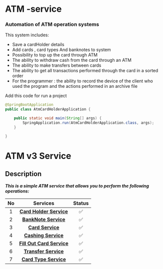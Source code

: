 # ATM -service

### Automation of ATM operation systems

This system includes:

* Save a cardHolder details
* Add cards , card types And banknotes to system
* Possibility to top up the card through ATM
* The ability to withdraw cash from the card through an ATM
* The ability to make transfers between cards
* The ability to get all transactions performed through the card in a sorted order
*  For the programmer : the ability to record the device of the client who used the program and the actions performed in an archive file




Add this code  for run a project
```java
@SpringBootApplication
public class AtmCardHolderApplication {

    public static void main(String[] args) {
        SpringApplication.run(AtmCardHolderApplication.class, args);
    }

}
```
# ATM v3 Service

## Description



***This is a simple ATM service that allows you to perform the following operations:***



| No |                                                                       Services                                                                        | Status |
|:--:|:-----------------------------------------------------------------------------------------------------------------------------------------------------:|:------:|
| 1  | [__Card Holder Service__](https://github.com/QodirovHudoberdi/ATM-service/blob/master/src/main/java/com/company/controller/CardHolderController.java) |   ✅    |
| 2  |   [__BankNote  Service__](https://github.com/QodirovHudoberdi/ATM-service/blob/master/src/main/java/com/company/controller/BankNoteController.java)   |   ✅    |
| 3  |       [__Card Service__](https://github.com/QodirovHudoberdi/ATM-service/blob/master/src/main/java/com/company/controller/CardController.java)        |   ✅    |
| 4  |    [__Cashing Service__](https://github.com/QodirovHudoberdi/ATM-service/blob/master/src/main/java/com/company/controller/CashingController.java)     |   ✅    |
| 5  |  [__Fill Out  Card Service__](https://github.com/QodirovHudoberdi/ATM-service/blob/master/src/main/java/com/company/controller/CardController.java)   |   ✅    |
| 6  |     [__Transfer Service__ ](https://github.com/QodirovHudoberdi/ATM-service/blob/master/src/main/java/com/company/controller/CardController.java)     |   ✅    |
| 7  |     [__Card Type Service__](https://github.com/QodirovHudoberdi/ATM-service/blob/master/src/main/java/com/company/controller/CardController.java)     |   ✅    |




